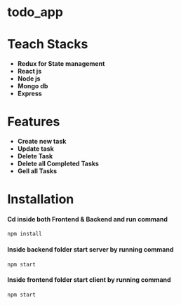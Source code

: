 # todo_app
# Teach Stacks
<ul>
  <li><b> Redux for State management</b></li>
<li><b>React js</b></li>
<li><b>Node js</b></li>
<li><b>Mongo db</b></li>
<li><b>Express</b></li>
</ul>

# Features 
<ul>
  <li><b>Create new task</b></li>
<li><b>Update task</b></li>
<li><b>Delete Task</b></li>
<li><b>Delete all Completed Tasks</b></li>
<li><b>Gell all Tasks</b></li>
</ul>

# Installation
#### Cd inside both Frontend & Backend and run command 
```npm install```

#### Inside backend folder start server by running command
```npm start```
#### Inside frontend folder start client by running command
```npm start```
